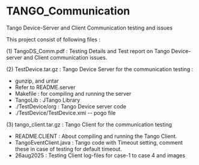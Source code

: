 # TANGO_Communication
Tango Device-Server and Client Communication testing and issues

This project consist of following files : 

(1) TangoDS_Comm.pdf : Testing Details and Test report on Tango Device-server and Client communication issues.

(2) TestDevice.tar.gz : Tango Device Server for the communication testing : 
  - gunzip, and untar 
  - Refer to README.server
  - Makefile : for compiling and running the server
  - TangoLib : JTango Library
  - ./TestDevice/org : Tango Device server code
  - ./TestDevice/TestDevice.xmi -- pogo file

(3) tango_client.tar.gz : Tango Client for the communication testing
  - README.CLIENT : About compiling and running the Tango Client.
  - TangoEventClient.java : Tango code with Timeout setting, comment these in case of testing for default timeout.
  - 26aug2025 : Testing Client log-files for case-1 to case 4 and images
